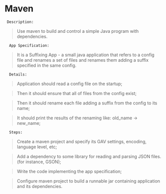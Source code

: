 # Maven
   
     Description:

> Use maven to build and control a simple Java program with dependencies.

      App Specification:

> It is a Suffixing App - a small java application that refers to a config file and renames a set of files and renames them adding a suffix specified in the same config.

      Details:

> Application should read a config file on the startup;

> Then it should ensure that all of files from the config exist;

> Then it should rename each file adding a suffix from the config to its name;

> It should print the results of the renaming like: old_name -> new_name;

      Steps:

> Create a maven project and specify its GAV settings, encoding, language level, etc;

> Add a dependency to some library for reading and parsing JSON files. (for instance, GSON);

> Write the code implementing the app specification;

> Configure maven project to build a runnable jar containing application and its dependencies.
